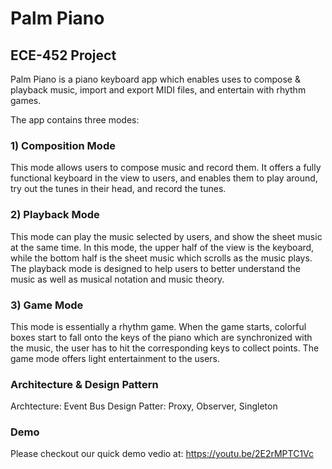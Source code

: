 # Palm Piano
## ECE-452 Project

Palm Piano is a piano keyboard app which enables uses to compose & playback music, import and export MIDI files, and entertain with rhythm games.

The app contains three modes:

### 1) Composition Mode
This mode allows users to compose music and record them. It offers a fully functional keyboard in the view to users, and enables them to play around, try out the tunes in their head, and record the tunes.

### 2) Playback Mode
This mode can play the music selected by users, and show the sheet music at the same time. In this mode, the upper half of the view is the keyboard, while the bottom half is the sheet music which scrolls as the music plays. The playback mode is designed to help users to better understand the music as well as musical notation and music theory. 

### 3) Game Mode
This mode is essentially a rhythm game. When the game starts, colorful boxes start to fall onto the keys of the piano which are synchronized with the music, the user has to hit the corresponding keys to collect points. The game mode offers light entertainment to the users.

### Architecture & Design Pattern
Archtecture: Event Bus
Design Patter: Proxy, Observer, Singleton

### Demo
Please checkout our quick demo vedio at: https://youtu.be/2E2rMPTC1Vc



